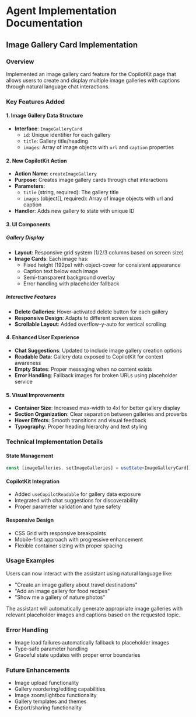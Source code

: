 # Agent Implementation Documentation

## Image Gallery Card Implementation

### Overview
Implemented an image gallery card feature for the CopilotKit page that allows users to create and display multiple image galleries with captions through natural language chat interactions.

### Key Features Added

#### 1. Image Gallery Data Structure
- **Interface**: `ImageGalleryCard`
  - `id`: Unique identifier for each gallery
  - `title`: Gallery title/heading
  - `images`: Array of image objects with `url` and `caption` properties

#### 2. New CopilotKit Action
- **Action Name**: `createImageGallery`
- **Purpose**: Creates image gallery cards through chat interactions
- **Parameters**:
  - `title` (string, required): The gallery title
  - `images` (object[], required): Array of image objects with url and caption
- **Handler**: Adds new gallery to state with unique ID

#### 3. UI Components

##### Gallery Display
- **Layout**: Responsive grid system (1/2/3 columns based on screen size)
- **Image Cards**: Each image has:
  - Fixed height (192px) with object-cover for consistent appearance
  - Caption text below each image
  - Semi-transparent background overlay
  - Error handling with placeholder fallback

##### Interactive Features
- **Delete Galleries**: Hover-activated delete button for each gallery
- **Responsive Design**: Adapts to different screen sizes
- **Scrollable Layout**: Added overflow-y-auto for vertical scrolling

#### 4. Enhanced User Experience
- **Chat Suggestions**: Updated to include image gallery creation options
- **Readable Data**: Gallery data exposed to CopilotKit for context awareness
- **Empty States**: Proper messaging when no content exists
- **Error Handling**: Fallback images for broken URLs using placeholder service

#### 5. Visual Improvements
- **Container Size**: Increased max-width to 4xl for better gallery display
- **Section Organization**: Clear separation between galleries and proverbs
- **Hover Effects**: Smooth transitions and visual feedback
- **Typography**: Proper heading hierarchy and text styling

### Technical Implementation Details

#### State Management
```typescript
const [imageGalleries, setImageGalleries] = useState<ImageGalleryCard[]>([]);
```

#### CopilotKit Integration
- Added `useCopilotReadable` for gallery data exposure
- Integrated with chat suggestions for discoverability
- Proper parameter validation and type safety

#### Responsive Design
- CSS Grid with responsive breakpoints
- Mobile-first approach with progressive enhancement
- Flexible container sizing with proper spacing

### Usage Examples
Users can now interact with the assistant using natural language like:
- "Create an image gallery about travel destinations"
- "Add an image gallery for food recipes"
- "Show me a gallery of nature photos"

The assistant will automatically generate appropriate image galleries with relevant placeholder images and captions based on the requested topic.

### Error Handling
- Image load failures automatically fallback to placeholder images
- Type-safe parameter handling
- Graceful state updates with proper error boundaries

### Future Enhancements
- Image upload functionality
- Gallery reordering/editing capabilities
- Image zoom/lightbox functionality
- Gallery templates and themes
- Export/sharing functionality 
